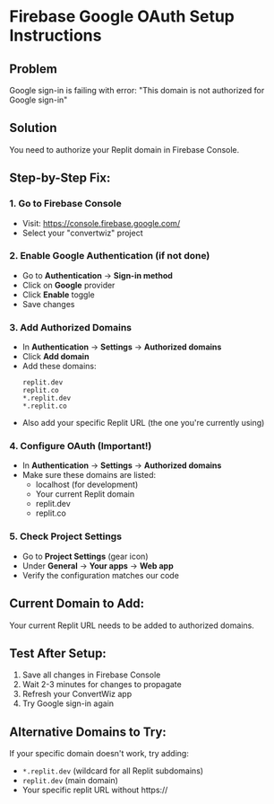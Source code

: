 # Firebase Google OAuth Setup Instructions

## Problem
Google sign-in is failing with error: "This domain is not authorized for Google sign-in"

## Solution
You need to authorize your Replit domain in Firebase Console.

## Step-by-Step Fix:

### 1. Go to Firebase Console
- Visit: https://console.firebase.google.com/
- Select your "convertwiz" project

### 2. Enable Google Authentication (if not done)
- Go to **Authentication** → **Sign-in method**
- Click on **Google** provider
- Click **Enable** toggle
- Save changes

### 3. Add Authorized Domains
- In **Authentication** → **Settings** → **Authorized domains**
- Click **Add domain**
- Add these domains:
  ```
  replit.dev
  replit.co
  *.replit.dev
  *.replit.co
  ```
- Also add your specific Replit URL (the one you're currently using)

### 4. Configure OAuth (Important!)
- In **Authentication** → **Settings** → **Authorized domains**
- Make sure these domains are listed:
  - localhost (for development)
  - Your current Replit domain
  - replit.dev
  - replit.co

### 5. Check Project Settings
- Go to **Project Settings** (gear icon)
- Under **General** → **Your apps** → **Web app**
- Verify the configuration matches our code

## Current Domain to Add:
Your current Replit URL needs to be added to authorized domains.

## Test After Setup:
1. Save all changes in Firebase Console
2. Wait 2-3 minutes for changes to propagate
3. Refresh your ConvertWiz app
4. Try Google sign-in again

## Alternative Domains to Try:
If your specific domain doesn't work, try adding:
- `*.replit.dev` (wildcard for all Replit subdomains)
- `replit.dev` (main domain)
- Your specific replit URL without https://